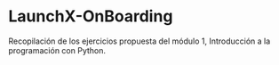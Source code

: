 # LaunchX-OnBoarding
Recopilación de los ejercicios propuesta del módulo 1, Introducción a la programación con Python.
